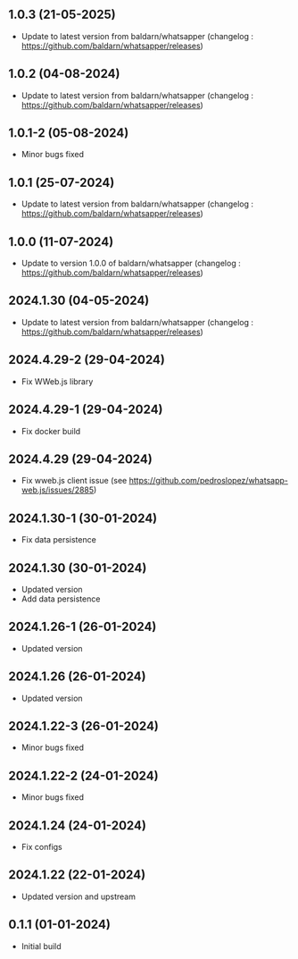 ## 1.0.3 (21-05-2025)
- Update to latest version from baldarn/whatsapper (changelog : https://github.com/baldarn/whatsapper/releases)

## 1.0.2 (04-08-2024)
- Update to latest version from baldarn/whatsapper (changelog : https://github.com/baldarn/whatsapper/releases)

## 1.0.1-2 (05-08-2024)
- Minor bugs fixed

## 1.0.1 (25-07-2024)
- Update to latest version from baldarn/whatsapper (changelog : https://github.com/baldarn/whatsapper/releases)

## 1.0.0 (11-07-2024)
- Update to version 1.0.0 of baldarn/whatsapper (changelog : https://github.com/baldarn/whatsapper/releases)

## 2024.1.30 (04-05-2024)
- Update to latest version from baldarn/whatsapper (changelog : https://github.com/baldarn/whatsapper/releases)

## 2024.4.29-2 (29-04-2024)

- Fix WWeb.js library

## 2024.4.29-1 (29-04-2024)

- Fix docker build

## 2024.4.29 (29-04-2024)

- Fix wweb.js client issue (see https://github.com/pedroslopez/whatsapp-web.js/issues/2885)

## 2024.1.30-1 (30-01-2024)

- Fix data persistence

## 2024.1.30 (30-01-2024)

- Updated version
- Add data persistence

## 2024.1.26-1 (26-01-2024)

- Updated version

## 2024.1.26 (26-01-2024)

- Updated version

## 2024.1.22-3 (26-01-2024)

- Minor bugs fixed

## 2024.1.22-2 (24-01-2024)

- Minor bugs fixed

## 2024.1.24 (24-01-2024)

- Fix configs

## 2024.1.22 (22-01-2024)

- Updated version and upstream

## 0.1.1 (01-01-2024)

- Initial build
